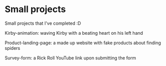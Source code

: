 # Small projects
Small projects that I've completed :D

Kirby-animation: waving Kirby with a beating heart on his left hand

Product-landing-page: a made up website with fake products about finding spiders

Survey-form: a Rick Roll YouTube link upon submitting the form
